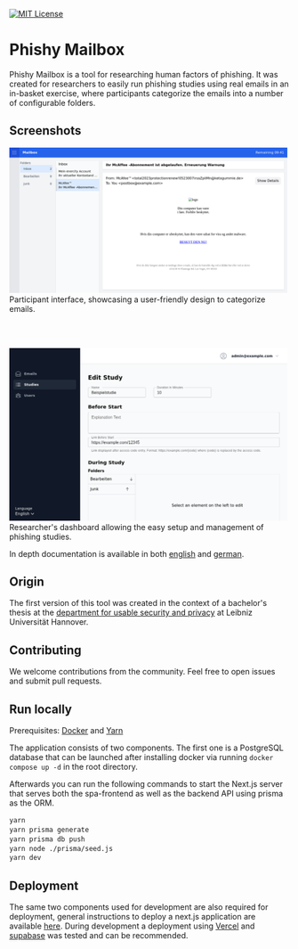 [![MIT License](https://img.shields.io/badge/License-MIT-green.svg)](https://choosealicense.com/licenses/mit/)
# Phishy Mailbox

Phishy Mailbox is a tool for researching human factors of phishing. It was created for researchers to easily run phishing studies using real emails in an in-basket exercise, where participants categorize the emails into a number of configurable folders.

## Screenshots

<img alt="Participants" src="documentation/screenshots/participants.png" width="500"/>
Participant interface, showcasing a user-friendly design to categorize emails.

<br/><br/>

<img alt="Edit Studies for researchers" width="500" src="documentation/screenshots/edit-study.png"/>
Researcher's dashboard allowing the easy setup and management of phishing studies.

In depth documentation is available in both [english](documentation/documentation_english.pdf) and [german](documentation/dokumentation_deutsch.pdf).

## Origin

The first version of this tool was created in the context of a bachelor's thesis at the [department for usable security and privacy](https://www.itsec.uni-hannover.de/de/usec) at Leibniz Universität Hannover.

## Contributing

We welcome contributions from the community. Feel free to open issues and submit pull requests.

## Run locally

Prerequisites: [Docker](https://www.docker.com/) and [Yarn](https://yarnpkg.com/)

The application consists of two components. The first one is a PostgreSQL database that can be launched after installing docker via running `docker compose up -d` in the root directory.

Afterwards you can run the following commands to start the Next.js server that serves both the spa-frontend as well as the backend API using prisma as the ORM.

```bash
yarn
yarn prisma generate
yarn prisma db push
yarn node ./prisma/seed.js
yarn dev
```

## Deployment

The same two components used for development are also required for deployment, general instructions to deploy a next.js application are available [here](https://nextjs.org/docs/pages/building-your-application/deploying).
During development a deployment using [Vercel](https://vercel.com/) and [supabase](https://supabase.com/) was tested and can be recommended.
